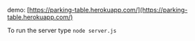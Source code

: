 demo:
[https://parking-table.herokuapp.com/](https://parking-table.herokuapp.com/)

To run the server type `node server.js`
